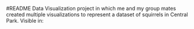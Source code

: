 #README
Data Visualization project in which me and my group mates created multiple visualizations to represent a dataset of squirrels in Central Park. Visible in:
